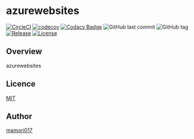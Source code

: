 # azurewebsites

[![CircleCI](https://circleci.com/gh/mamori017/azurewebsites.svg?style=svg)](https://circleci.com/gh/mamori017/azurewebsites)
[![codecov](https://codecov.io/gh/mamori017/azurewebsites/branch/master/graph/badge.svg)](https://codecov.io/gh/mamori017/azurewebsites)
[![Codacy Badge](https://api.codacy.com/project/badge/Grade/e3a8957c53564ae8b732d6d0ea46344a)](https://www.codacy.com/app/mamori017/azurewebsites?utm_source=github.com&amp;utm_medium=referral&amp;utm_content=mamori017/azurewebsites&amp;utm_campaign=Badge_Grade)
![GitHub last commit](https://img.shields.io/github/last-commit/mamori017/azurewebsites.svg)
![GitHub tag](https://img.shields.io/github/tag/mamori017/azurewebsites.svg)
[![Release](https://img.shields.io/github/release/mamori017/azurewebsites.svg)](https://github.com/mamori017/azurewebsites/releases/latest)
[![License](https://img.shields.io/github/license/mamori017/azurewebsites.svg)](https://github.com/mamori017/azurewebsites/blob/master/LICENSE)

## Overview

azurewebsites

## Licence

[MIT](https://github.com/mamori017/azurewebsites/blob/master/LICENSE)

## Author

[mamori017](https://github.com/mamori017)
